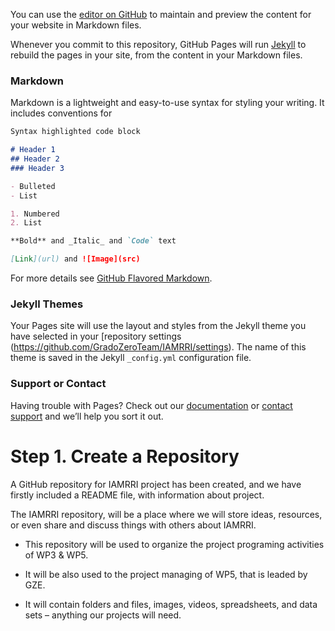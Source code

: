You can use the [editor on GitHub](https://github.com/GradoZeroTeam/IAMRRI/edit/master/README.md) to maintain and preview the content for your website in Markdown files.

Whenever you commit to this repository, GitHub Pages will run [Jekyll](https://jekyllrb.com/) to rebuild the pages in your site, from the content in your Markdown files.

### Markdown

Markdown is a lightweight and easy-to-use syntax for styling your writing. It includes conventions for

```markdown
Syntax highlighted code block

# Header 1
## Header 2
### Header 3

- Bulleted
- List

1. Numbered
2. List

**Bold** and _Italic_ and `Code` text

[Link](url) and ![Image](src)
```

For more details see [GitHub Flavored Markdown](https://guides.github.com/features/mastering-markdown/).

### Jekyll Themes

Your Pages site will use the layout and styles from the Jekyll theme you have selected in your [repository settings (https://github.com/GradoZeroTeam/IAMRRI/settings). The name of this theme is saved in the Jekyll `_config.yml` configuration file.

### Support or Contact

Having trouble with Pages? Check out our [documentation](https://help.github.com/categories/github-pages-basics/) or [contact support](https://github.com/contact) and we’ll help you sort it out.


# Step 1. Create a Repository

A GitHub repository for IAMRRI project has been created, and we have firstly included a README file, with information about project.

The IAMRRI repository, will be a place where we will store ideas, resources, or even share and discuss things with others about IAMRRI.

- This repository will be used to organize the project programing activities of WP3 & WP5.

- It will be also used to the project managing of WP5, that is leaded by GZE.

- It will contain folders and files, images, videos, spreadsheets, and data sets – anything our projects will need.
